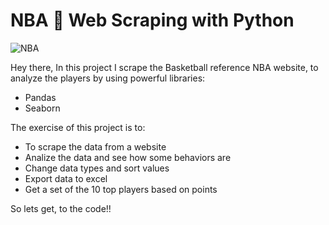 # NBA 🏀 Web Scraping with Python
![NBA](https://github.com/Fyevenes90/NBA---Web-Scraping-in-Python-using-Pandas/assets/28694631/5741108a-4cc2-4205-8815-330358271ba1)

Hey there, 
In this project I scrape the Basketball reference NBA website, to analyze the players by using powerful libraries:
* Pandas
* Seaborn

The exercise of this project is to:
* To scrape the data from a website
* Analize the data and see how some behaviors are
* Change data types and sort values 
* Export data to excel 
* Get a set of the 10 top players based on points

So lets get, to the code!!
